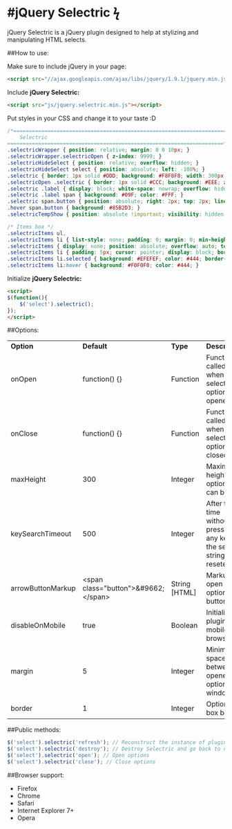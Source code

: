 #jQuery Selectric ϟ
===================

jQuery Selectric is a jQuery plugin designed to help at stylizing and manipulating HTML selects.

##How to use:

Make sure to include jQuery in your page:

```html
<script src="//ajax.googleapis.com/ajax/libs/jquery/1.9.1/jquery.min.js"></script>
```

Include **jQuery Selectric:**

```html
<script src="js/jquery.selectric.min.js"></script>
```

Put styles in your CSS and change it to your taste :D

```css
/*======================================================================
	Selectric
======================================================================*/
.selectricWrapper { position: relative; margin: 0 0 10px; }
.selectricWrapper.selectricOpen { z-index: 9999; }
.selectricHideSelect { position: relative; overflow: hidden; }
.selectricHideSelect select { position: absolute; left: -100%; }
.selectric { border: 1px solid #DDD; background: #F8F8F8; width: 300px; position: relative; border-radius: 2px; cursor: pointer; line-height: 16px; }
.selectricOpen .selectric { border: 1px solid #CCC; background: #EEE; z-index: 9999; }
.selectric .label { display: block; white-space: nowrap; overflow: hidden; margin: 0 30px 0 0; padding: 5px 0 5px 5px; font-size: 13px; color: #444; }
.selectric .label span { background: #09F; color: #FFF; }
.selectric span.button { position: absolute; right: 2px; top: 2px; line-height: 22px; height: 22px; width: 23px; border-radius: 2px; color: #FFF; text-align: center; background: #A7C7DC; }
.hover span.button { background: #85B2D3; }
.selectricTempShow { position: absolute !important; visibility: hidden !important; display: block !important; }

/* Items box */
.selectricItems ul,
.selectricItems li { list-style: none; padding: 0; margin: 0; min-height: 20px; font-size: 13px; }
.selectricItems { display: none; position: absolute; overflow: auto; top: 100%; left: 0; background: #F9F9F9; border: 1px solid #CCC; z-index: 9998; }
.selectricItems li { padding: 5px; cursor: pointer; display: block; border-bottom: 1px solid #EEE; color: #666; border-top: 1px solid #FFF; }
.selectricItems li.selected { background: #EFEFEF; color: #444; border-top: 1px solid #E0E0E0; }
.selectricItems li:hover { background: #F0F0F0; color: #444; }
```

Initialize **jQuery Selectric:**

```html
<script>
$(function(){
	$('select').selectric();
});
</script>
```

##Options:

<table>
	<tr>
		<td><strong>Option</strong></td>
		<td><strong>Default</strong></td>
		<td><strong>Type</strong></td>
		<td><strong>Description</strong></td>
	</tr>
	<tr>
		<td>onOpen</td>
		<td>function() {}</td>
		<td>Function</td>
		<td>Function called when select options is opened</td>
	</tr>
	<tr>
		<td>onClose</td>
		<td>function() {}</td>
		<td>Function</td>
		<td>Function called when select options is closed</td>
	</tr>
	<tr>
		<td>maxHeight</td>
		<td>300</td>
		<td>Integer</td>
		<td>Maximum height options box can be</td>
	</tr>
	<tr>
		<td>keySearchTimeout</td>
		<td>500</td>
		<td>Integer</td>
		<td>After this time without pressing any key, the search string is reseted</td>
	</tr>
	<tr>
		<td>arrowButtonMarkup</td>
		<td>&lt;span class=&quot;button&quot;&gt;&amp;#9662;&lt;/span&gt;</td>
		<td>String [HTML]</td>
		<td>Markup for open options button</td>
	</tr>
	<tr>
		<td>disableOnMobile</td>
		<td>true</td>
		<td>Boolean</td>
		<td>Initialize plugin on mobile browsers</td>
	</tr>
	<tr>
		<td>margin</td>
		<td>5</td>
		<td>Integer</td>
		<td>Minimum space between opened options and window</td>
	</tr>
	<tr>
		<td>border</td>
		<td>1</td>
		<td>Integer</td>
		<td>Options box border</td>
	</tr>
</table>

##Public methods:

```js
$('select').selectric('refresh'); // Reconstruct the instance of plugin
$('select').selectric('destroy'); // Destroy Selectric and go back to normal
$('select').selectric('open'); // Open options
$('select').selectric('close'); // Close options
```

##Browser support:

* Firefox
* Chrome
* Safari
* Internet Explorer 7+
* Opera